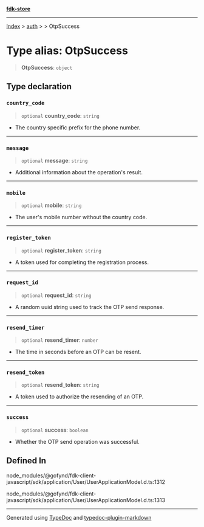 [**fdk-store**](../../../README.md)
***

[Index](../../../API.md) > [auth](../../README.md) > [<internal>](../README.md) > OtpSuccess

# Type alias: OtpSuccess

> **OtpSuccess**: `object`

## Type declaration

### `country_code`

> `optional` **country\_code**: `string`

- The country specific prefix for the phone number.

***

### `message`

> `optional` **message**: `string`

- Additional information about the operation's result.

***

### `mobile`

> `optional` **mobile**: `string`

- The user's mobile number without the country code.

***

### `register_token`

> `optional` **register\_token**: `string`

- A token used for completing the
registration process.

***

### `request_id`

> `optional` **request\_id**: `string`

- A random uuid string used to track the OTP
send response.

***

### `resend_timer`

> `optional` **resend\_timer**: `number`

- The time in seconds before an OTP can be resent.

***

### `resend_token`

> `optional` **resend\_token**: `string`

- A token used to authorize the resending of an OTP.

***

### `success`

> `optional` **success**: `boolean`

- Whether the OTP send operation was successful.

## Defined In

node\_modules/@gofynd/fdk-client-javascript/sdk/application/User/UserApplicationModel.d.ts:1312

node\_modules/@gofynd/fdk-client-javascript/sdk/application/User/UserApplicationModel.d.ts:1313

***
Generated using [TypeDoc](https://typedoc.org/) and [typedoc-plugin-markdown](https://www.npmjs.com/package/typedoc-plugin-markdown)
